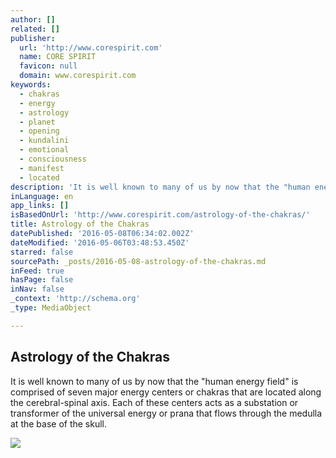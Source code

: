 ```yaml
---
author: []
related: []
publisher:
  url: 'http://www.corespirit.com'
  name: CORE SPIRIT
  favicon: null
  domain: www.corespirit.com
keywords:
  - chakras
  - energy
  - astrology
  - planet
  - opening
  - kundalini
  - emotional
  - consciousness
  - manifest
  - located
description: 'It is well known to many of us by now that the "human energy field" is comprised of seven major energy centers or chakras that are located along the cerebral-spinal axis. Each of these centers acts as a substation or transformer of the universal energy or prana that flows through the medulla at the base of the skull.'
inLanguage: en
app_links: []
isBasedOnUrl: 'http://www.corespirit.com/astrology-of-the-chakras/'
title: Astrology of the Chakras
datePublished: '2016-05-08T06:34:02.002Z'
dateModified: '2016-05-06T03:48:53.450Z'
starred: false
sourcePath: _posts/2016-05-08-astrology-of-the-chakras.md
inFeed: true
hasPage: false
inNav: false
_context: 'http://schema.org'
_type: MediaObject

---
```

<article style=""><h1>Astrology of the Chakras</h1><p>It is well known to many of us by now that the "human energy field" is comprised of seven major energy centers or chakras that are located along the cerebral-spinal axis. Each of these centers acts as a substation or transformer of the universal energy or prana that flows through the medulla at the base of the skull.</p><img src="http://www.corespirit.com/wp-content/uploads/2016/05/Goddess-Moon-Nakshatra-Vedic-Astrlogy.jpg" /></article>
